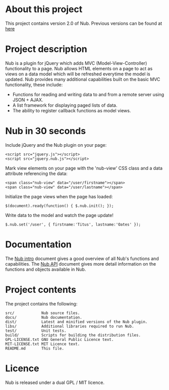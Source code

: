 About this project
==================

This project contains version 2.0 of Nub. Previous versions can be found at [here](https://github.com/juliangoacher/jquery.nub)


Project description
===================

Nub is a plugin for jQuery which adds MVC (Model-View-Controller) functionality to a page.
Nub allows HTML elements on a page to act as views on a data model which will be refreshed everytime the model is updated.
Nub provides many additional capabilities built on the basic MVC functionality, these include:

* Functions for reading and writing data to and from a remote server using JSON + AJAX.
* A list framework for displaying paged lists of data.
* The ability to register callback functions as model views.

Nub in 30 seconds
=================

Include jQuery and the Nub plugin on your page:

    <script src="jquery.js"></script>
    <script src="jquery.nub.js"></script>

Mark view elements on your page with the 'nub-view' CSS class and a data attribute referencing the data:

    <span class="nub-view" data="/user/firstname"></span>
    <span class="nub-view" data="/user/lastname"></span>

Initialize the page views when the page has loaded:

    $(document).ready(function() { $.nub.init(); });

Write data to the model and watch the page update!

    $.nub.set('/user', { firstname:'Titus', lastname:'Oates' });

Documentation
=============

The [Nub intro](http://innerfunction.com/jquery.nub/current/docs/nub-intro.html) document gives a good overview of all Nub's functions and capabilities.
The [Nub API](http://innerfunction.com/jquery.nub/current/docs/nub-api.html) document gives more detail information on the functions and objects available in Nub.

Project contents
================

The project contains the following:

    src/            Nub source files.
    docs/           Nub documentation.
    dist/           Latest and minified versions of the Nub plugin.
    libs/           Additional libraries required to run Nub.
    test/           Unit tests.
    build/          Scripts for building the distribution files.
    GPL-LICENSE.txt GNU General Public Licence text.
    MIT-LICENSE.txt MIT Licence text.
    README.md       This file.

Licence
=======

Nub is released under a dual GPL / MIT licence.

